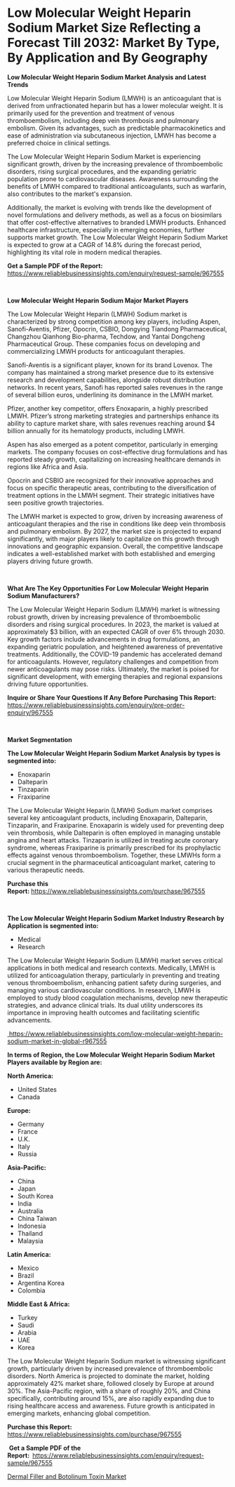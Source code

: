 <p><h1>Low Molecular Weight Heparin Sodium Market Size Reflecting a Forecast Till 2032: Market By Type, By Application and By Geography</h1></p><p><strong>Low Molecular Weight Heparin Sodium Market Analysis and Latest Trends</strong></p>
<p><p>Low Molecular Weight Heparin Sodium (LMWH) is an anticoagulant that is derived from unfractionated heparin but has a lower molecular weight. It is primarily used for the prevention and treatment of venous thromboembolism, including deep vein thrombosis and pulmonary embolism. Given its advantages, such as predictable pharmacokinetics and ease of administration via subcutaneous injection, LMWH has become a preferred choice in clinical settings.</p><p>The Low Molecular Weight Heparin Sodium Market is experiencing significant growth, driven by the increasing prevalence of thromboembolic disorders, rising surgical procedures, and the expanding geriatric population prone to cardiovascular diseases. Awareness surrounding the benefits of LMWH compared to traditional anticoagulants, such as warfarin, also contributes to the market's expansion.</p><p>Additionally, the market is evolving with trends like the development of novel formulations and delivery methods, as well as a focus on biosimilars that offer cost-effective alternatives to branded LMWH products. Enhanced healthcare infrastructure, especially in emerging economies, further supports market growth. The Low Molecular Weight Heparin Sodium Market is expected to grow at a CAGR of 14.8% during the forecast period, highlighting its vital role in modern medical therapies.</p></p>
<p><strong>Get a Sample PDF of the Report:&nbsp;</strong> <a href="https://www.reliablebusinessinsights.com/enquiry/request-sample/967555?utm_campaign=3083&utm_medium=2&utm_source=Github&utm_content=ia&utm_term=30032025&utm_id=low-molecular-weight-heparin-sodium">https://www.reliablebusinessinsights.com/enquiry/request-sample/967555</a></p>
<p>&nbsp;</p>
<p><strong>Low Molecular Weight Heparin Sodium Major Market Players</strong></p>
<p><p>The Low Molecular Weight Heparin (LMWH) Sodium market is characterized by strong competition among key players, including Aspen, Sanofi-Aventis, Pfizer, Opocrin, CSBIO, Dongying Tiandong Pharmaceutical, Changzhou Qianhong Bio-pharma, Techdow, and Yantai Dongcheng Pharmaceutical Group. These companies focus on developing and commercializing LMWH products for anticoagulant therapies.</p><p>Sanofi-Aventis is a significant player, known for its brand Lovenox. The company has maintained a strong market presence due to its extensive research and development capabilities, alongside robust distribution networks. In recent years, Sanofi has reported sales revenues in the range of several billion euros, underlining its dominance in the LMWH market.</p><p>Pfizer, another key competitor, offers Enoxaparin, a highly prescribed LMWH. Pfizer’s strong marketing strategies and partnerships enhance its ability to capture market share, with sales revenues reaching around $4 billion annually for its hematology products, including LMWH.</p><p>Aspen has also emerged as a potent competitor, particularly in emerging markets. The company focuses on cost-effective drug formulations and has reported steady growth, capitalizing on increasing healthcare demands in regions like Africa and Asia.</p><p>Opocrin and CSBIO are recognized for their innovative approaches and focus on specific therapeutic areas, contributing to the diversification of treatment options in the LMWH segment. Their strategic initiatives have seen positive growth trajectories.</p><p>The LMWH market is expected to grow, driven by increasing awareness of anticoagulant therapies and the rise in conditions like deep vein thrombosis and pulmonary embolism. By 2027, the market size is projected to expand significantly, with major players likely to capitalize on this growth through innovations and geographic expansion. Overall, the competitive landscape indicates a well-established market with both established and emerging players driving future growth.</p></p>
<p>&nbsp;</p>
<p><strong>What Are The Key Opportunities For Low Molecular Weight Heparin Sodium Manufacturers?</strong></p>
<p><p>The Low Molecular Weight Heparin Sodium (LMWH) market is witnessing robust growth, driven by increasing prevalence of thromboembolic disorders and rising surgical procedures. In 2023, the market is valued at approximately $3 billion, with an expected CAGR of over 6% through 2030. Key growth factors include advancements in drug formulations, an expanding geriatric population, and heightened awareness of preventative treatments. Additionally, the COVID-19 pandemic has accelerated demand for anticoagulants. However, regulatory challenges and competition from newer anticoagulants may pose risks. Ultimately, the market is poised for significant development, with emerging therapies and regional expansions driving future opportunities.</p></p>
<p><strong>Inquire or Share Your Questions If Any Before Purchasing This Report:</strong> <a href="https://www.reliablebusinessinsights.com/enquiry/pre-order-enquiry/967555?utm_campaign=3083&utm_medium=2&utm_source=Github&utm_content=ia&utm_term=30032025&utm_id=low-molecular-weight-heparin-sodium">https://www.reliablebusinessinsights.com/enquiry/pre-order-enquiry/967555</a></p>
<p>&nbsp;</p>
<p><strong>Market Segmentation</strong></p>
<p><strong>The Low Molecular Weight Heparin Sodium Market Analysis by types is segmented into:</strong></p>
<p><ul><li>Enoxaparin</li><li>Dalteparin</li><li>Tinzaparin</li><li>Fraxiparine</li></ul></p>
<p><p>The Low Molecular Weight Heparin (LMWH) Sodium market comprises several key anticoagulant products, including Enoxaparin, Dalteparin, Tinzaparin, and Fraxiparine. Enoxaparin is widely used for preventing deep vein thrombosis, while Dalteparin is often employed in managing unstable angina and heart attacks. Tinzaparin is utilized in treating acute coronary syndrome, whereas Fraxiparine is primarily prescribed for its prophylactic effects against venous thromboembolism. Together, these LMWHs form a crucial segment in the pharmaceutical anticoagulant market, catering to various therapeutic needs.</p></p>
<p><strong>Purchase this Report:&nbsp;</strong><a href="https://www.reliablebusinessinsights.com/purchase/967555?utm_campaign=3083&utm_medium=2&utm_source=Github&utm_content=ia&utm_term=30032025&utm_id=low-molecular-weight-heparin-sodium">https://www.reliablebusinessinsights.com/purchase/967555</a></p>
<p>&nbsp;</p>
<p><strong>The Low Molecular Weight Heparin Sodium Market Industry Research by Application is segmented into:</strong></p>
<p><ul><li>Medical</li><li>Research</li></ul></p>
<p><p>The Low Molecular Weight Heparin Sodium (LMWH) market serves critical applications in both medical and research contexts. Medically, LMWH is utilized for anticoagulation therapy, particularly in preventing and treating venous thromboembolism, enhancing patient safety during surgeries, and managing various cardiovascular conditions. In research, LMWH is employed to study blood coagulation mechanisms, develop new therapeutic strategies, and advance clinical trials. Its dual utility underscores its importance in improving health outcomes and facilitating scientific advancements.</p></p>
<p><a href="https://www.reliablebusinessinsights.com/low-molecular-weight-heparin-sodium-market-in-global-r967555?utm_campaign=3083&utm_medium=2&utm_source=Github&utm_content=ia&utm_term=30032025&utm_id=low-molecular-weight-heparin-sodium">&nbsp;https://www.reliablebusinessinsights.com/low-molecular-weight-heparin-sodium-market-in-global-r967555</a></p>
<p><strong>In terms of Region, the Low Molecular Weight Heparin Sodium Market Players available by Region are:</strong></p>
<p>
    <p> <strong> North America: </strong>
        <ul>
            <li>United States</li>
            <li>Canada</li>
        </ul>
        </p> 
    <p> <strong> Europe: </strong>
        <ul>
            <li>Germany</li>
            <li>France</li>
            <li>U.K.</li>
            <li>Italy</li>
            <li>Russia</li>
        </ul>
        </p> 
    <p> <strong> Asia-Pacific: </strong>
        <ul>
            <li>China</li>
            <li>Japan</li>
            <li>South Korea</li>
            <li>India</li>
            <li>Australia</li>
            <li>China Taiwan</li>
            <li>Indonesia</li>
            <li>Thailand</li>
            <li>Malaysia</li>
        </ul>
        </p> 
    <p> <strong> Latin America: </strong>
        <ul>
            <li>Mexico</li>
            <li>Brazil</li>
            <li>Argentina Korea</li>
            <li>Colombia</li>
        </ul>
        </p> 
    <p> <strong> Middle East & Africa: </strong>
        <ul>
            <li>Turkey</li>
            <li>Saudi</li>
            <li>Arabia</li>
            <li>UAE</li>
            <li>Korea</li>
        </ul>
    </p>
    </p>
<p><p>The Low Molecular Weight Heparin Sodium market is witnessing significant growth, particularly driven by increased prevalence of thromboembolic disorders. North America is projected to dominate the market, holding approximately 42% market share, followed closely by Europe at around 30%. The Asia-Pacific region, with a share of roughly 20%, and China specifically, contributing around 15%, are also rapidly expanding due to rising healthcare access and awareness. Future growth is anticipated in emerging markets, enhancing global competition.</p></p>
<p><strong>Purchase this Report: </strong><a href="https://www.reliablebusinessinsights.com/purchase/967555?utm_campaign=3083&utm_medium=2&utm_source=Github&utm_content=ia&utm_term=30032025&utm_id=low-molecular-weight-heparin-sodium">https://www.reliablebusinessinsights.com/purchase/967555</a></p>
<p>&nbsp;<strong>Get a Sample PDF of the Report:&nbsp;&nbsp;</strong><a href="https://www.reliablebusinessinsights.com/enquiry/request-sample/967555?utm_campaign=3083&utm_medium=2&utm_source=Github&utm_content=ia&utm_term=30032025&utm_id=low-molecular-weight-heparin-sodium">https://www.reliablebusinessinsights.com/enquiry/request-sample/967555</a></p>
<p><strong></strong></p>
<p><p><a href="https://github.com/zurubting/Market-Research-Report-List-1/blob/main/dermal-filler-and-botolinum-toxin-market.md?utm_campaign=3083&utm_medium=2&utm_source=Github&utm_content=ia&utm_term=30032025&utm_id=low-molecular-weight-heparin-sodium">Dermal Filler and Botolinum Toxin Market</a></p></p>